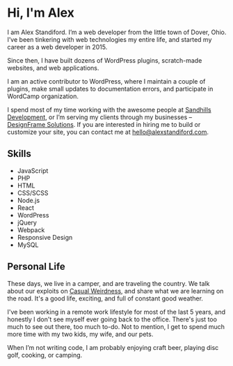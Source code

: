 # Hi, I'm Alex

I am Alex Standiford. I’m a web developer from the little town of Dover, Ohio. I’ve been tinkering with web	technologies my entire life, and started my career as a web developer in 2015.

Since then, I have built dozens of WordPress plugins, scratch-made websites, and web applications.

I am an active contributor to WordPress, where I maintain a couple of plugins, make small updates to	documentation errors, and participate in WordCamp organization.

I spend most of my time working with the awesome people at [Sandhills	Development](<http://sandhillsdev.com>), or I’m serving my clients through my businesses – [DesignFrame Solutions](<https://designframesolutions.com/?ref=2>). If you are interested in hiring me to	build or customize your site, you can contact me at [hello@alexstandiford.com](<mailto:hello@alexstandiford.com>).

## Skills

- JavaScript
- PHP
- HTML
- CSS/SCSS
- Node.js
- React
- WordPress
- jQuery
- Webpack
- Responsive Design
- MySQL

## Personal Life

These days, we live in a camper, and are traveling the country. We talk about our exploits on [Casual Weirdness](https://casualweirdness.life/), and share what we are learning on the road. It's a good life, exciting, and full of constant good weather.

I've been working in a remote work lifestyle for most of the last 5 years, and honestly I don't see myself ever going back to the office. There's just too much to see out there, too much to-do. Not to mention, I get to spend much more time with my two kids, my wife, and our pets.

When I’m not writing code, I am probably enjoying craft beer, playing disc golf, cooking, or camping.
